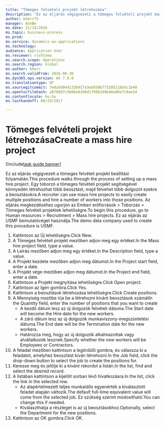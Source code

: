 ```yaml
--- 
title: "Tömeges felvételi projekt létrehozása"
description: "Ez az eljárás végigvezeti a tömeges felvételi projekt beállítási folyamatán."
author: kherr75
manager: AnnBe
ms.date: 11/14/2016
ms.topic: business-process
ms.prod: 
ms.service: dynamics-ax-applications
ms.technology: 
audience: Application User
ms.reviewer: rschloma
ms.search.scope: Operations
ms.search.region: Global
ms.author: kherr
ms.search.validFrom: 2016-06-30
ms.dyn365.ops.version: AX 7.0.0
ms.translationtype: HT
ms.sourcegitcommit: 7e0a5d044133b917a3eb9386773205218e5c1b40
ms.openlocfilehash: a8789d7c5b06e83d0d1799b249b48a00e7c0ae34
ms.contentlocale: hu-hu
ms.lasthandoff: 09/29/2017

---
```

# <a name="create-a-mass-hire-project"></a><span data-ttu-id="65ef3-103">Tömeges felvételi projekt létrehozása</span><span class="sxs-lookup"><span data-stu-id="65ef3-103">Create a mass hire project</span></span>

[!include[task guide banner](../../includes/task-guide-banner.md)]

<span data-ttu-id="65ef3-104">Ez az eljárás végigvezeti a tömeges felvételi projekt beállítási folyamatán.</span><span class="sxs-lookup"><span data-stu-id="65ef3-104">This procedure walks through the process of setting up a mass hire project.</span></span> <span data-ttu-id="65ef3-105">Egy toborzó a tömeges felvételi projekt segítségével könnyedén létrehozhat több beosztást, majd felvehet több dolgozót ezekre a beosztásokra.</span><span class="sxs-lookup"><span data-stu-id="65ef3-105">A recruiter can use mass hire projects to easily create multiple positions and hire a number of workers into those positions.</span></span> <span data-ttu-id="65ef3-106">Az eljárás megkezdéséhez ugorjon az Emberi erőforrások > Toborzás > Tömeges felvételi projektek lehetőségre.</span><span class="sxs-lookup"><span data-stu-id="65ef3-106">To begin this procedure, go to Human resources > Recruitment > Mass hire projects.</span></span> <span data-ttu-id="65ef3-107">Ez az eljárás az USMF bemutatócéget használja.</span><span class="sxs-lookup"><span data-stu-id="65ef3-107">The demo data company used to create this procedure is USMF.</span></span>

1. <span data-ttu-id="65ef3-108">Kattintson az Új lehetőségre.</span><span class="sxs-lookup"><span data-stu-id="65ef3-108">Click New.</span></span>
2. <span data-ttu-id="65ef3-109">A Tömeges felvételi projekt mezőben adjon meg egy értéket.</span><span class="sxs-lookup"><span data-stu-id="65ef3-109">In the Mass hire project field, type a value.</span></span>
3. <span data-ttu-id="65ef3-110">A Leírás mezőben adjon meg egy értéket.</span><span class="sxs-lookup"><span data-stu-id="65ef3-110">In the Description field, type a value.</span></span>
4. <span data-ttu-id="65ef3-111">A Projekt kezdete mezőben adjon meg dátumot.</span><span class="sxs-lookup"><span data-stu-id="65ef3-111">In the Project start field, enter a date.</span></span>
5. <span data-ttu-id="65ef3-112">A Projekt vége mezőben adjon meg dátumot.</span><span class="sxs-lookup"><span data-stu-id="65ef3-112">In the Project end field, enter a date.</span></span>
6. <span data-ttu-id="65ef3-113">Kattintson a Projekt megnyitása lehetőségre.</span><span class="sxs-lookup"><span data-stu-id="65ef3-113">Click Open project.</span></span>
7. <span data-ttu-id="65ef3-114">Kattintson az Igen gombra.</span><span class="sxs-lookup"><span data-stu-id="65ef3-114">Click Yes.</span></span>
8. <span data-ttu-id="65ef3-115">Kattintson a beosztások létrehozása lehetőségre.</span><span class="sxs-lookup"><span data-stu-id="65ef3-115">Click Create positions.</span></span>
9. <span data-ttu-id="65ef3-116">A Mennyiség mezőbe írja be a létrehozni kívánt beosztások számát</span><span class="sxs-lookup"><span data-stu-id="65ef3-116">In the Quantity field, enter the number of positions that you want to create</span></span>
    * <span data-ttu-id="65ef3-117">A kezdő dátum lesz az új dolgozók felvételi dátuma.</span><span class="sxs-lookup"><span data-stu-id="65ef3-117">The Start date will become the Hire date for the new workers.</span></span>  
    * <span data-ttu-id="65ef3-118">A záró dátum lesz az új dolgozók munkaviszony-megszüntetési dátuma.</span><span class="sxs-lookup"><span data-stu-id="65ef3-118">The End date will be the Termination date for the new workers.</span></span>  
    * <span data-ttu-id="65ef3-119">Határozza meg, hogy az új dolgozók alkalmazottak vagy alvállalkozók lesznek.</span><span class="sxs-lookup"><span data-stu-id="65ef3-119">Specify whether the new workers will be Employees or Contractors.</span></span>  
10. <span data-ttu-id="65ef3-120">A feladat mezőben kattintson a legördülő gombra, és válassza ki a feladatot, amelyhez beosztást kíván létrehozni.</span><span class="sxs-lookup"><span data-stu-id="65ef3-120">In the Job field, click the drop-down button to select the job to create the positions for.</span></span>
11. <span data-ttu-id="65ef3-121">Keresse meg és jelölje ki a kívánt rekordot a listán.</span><span class="sxs-lookup"><span data-stu-id="65ef3-121">In the list, find and select the desired record.</span></span>
12. <span data-ttu-id="65ef3-122">A listában kattintson a kijelölt sorban lévő hivatkozásra.</span><span class="sxs-lookup"><span data-stu-id="65ef3-122">In the list, click the link in the selected row.</span></span>
    * <span data-ttu-id="65ef3-123">Az alapértelmezett teljes munkaidős egyenérték a kiválasztott feladat alapján változik.</span><span class="sxs-lookup"><span data-stu-id="65ef3-123">The default full-time equivalent value will come from the selected job.</span></span> <span data-ttu-id="65ef3-124">Ez szükség szerint módosítható.</span><span class="sxs-lookup"><span data-stu-id="65ef3-124">You can change this if needed.</span></span>  
    * <span data-ttu-id="65ef3-125">Kiválaszthatja a részleget is az új beosztásokhoz.</span><span class="sxs-lookup"><span data-stu-id="65ef3-125">Optionally, select the Department for the new positions.</span></span>  
13. <span data-ttu-id="65ef3-126">Kattintson az OK gombra.</span><span class="sxs-lookup"><span data-stu-id="65ef3-126">Click OK.</span></span>


